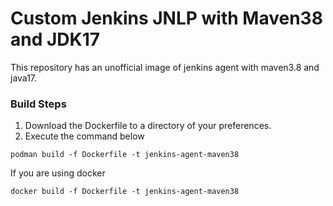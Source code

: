 # Custom Jenkins JNLP with Maven38 and JDK17

This repository has an unofficial image of jenkins agent with maven3.8 and java17.


### Build Steps

1. Download the Dockerfile to a directory of your preferences.
2. Execute the command below
```console
podman build -f Dockerfile -t jenkins-agent-maven38
```
If you are using docker
```console
docker build -f Dockerfile -t jenkins-agent-maven38
```

